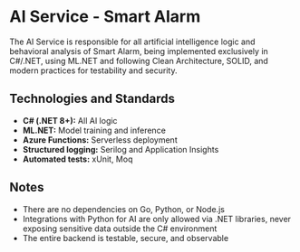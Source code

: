 # AI Service - Smart Alarm

The AI Service is responsible for all artificial intelligence logic and behavioral analysis of Smart Alarm, being implemented exclusively in C#/.NET, using ML.NET and following Clean Architecture, SOLID, and modern practices for testability and security.

## Technologies and Standards

- **C# (.NET 8+):** All AI logic
- **ML.NET:** Model training and inference
- **Azure Functions:** Serverless deployment
- **Structured logging:** Serilog and Application Insights
- **Automated tests:** xUnit, Moq

## Notes

- There are no dependencies on Go, Python, or Node.js
- Integrations with Python for AI are only allowed via .NET libraries, never exposing sensitive data outside the C# environment
- The entire backend is testable, secure, and observable
